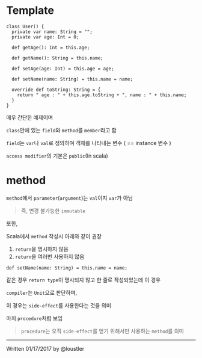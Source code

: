 # Template
```
class User() {
  private var name: String = "";
  private var age: Int = 0;

  def getAge(): Int = this.age;

  def getName(): String = this.name;

  def setAge(age: Int) = this.age = age;

  def setName(name: String) = this.name = name;

  override def toString: String = {
    return " age : " + this.age.toString + ", name : " + this.name;
  }
}
```

매우 간단한 예제이며 

`class`안에 있는 `field`와 `method`를 `member`라고 함 

`field`는 `var`나 `val`로 정의하며 객체를 나타내는 변수 ( == instance 변수 )

`access modifier`의 기본은 `public`(In scala)

# method

`method`에서 `parameter`(`argument`)는 `val`이지 `var`가 아님

> 즉, 변경 불가능한 `immutable`

또한,

Scala에서 `method` 작성시 아래와 같이 권장

1. `return`을 명시하지 않음
2. `return`을 여러번 사용하지 않음


`def setName(name: String) = this.name = name;`

같은 경우 `return type`이 명시되지 않고 한 줄로 작성되었는데 이 경우

`compiler`는 `Unit`으로 판단하며,

이 경우는 `side-effect`를 사용한다는 것을 의미

마치 `procedure`처럼 보임 

> `procedure`는 오직 `side-effect`를 얻기 위해서만 사용하는 `method`를 의미


-------------
Written 01/17/2017 by @loustler